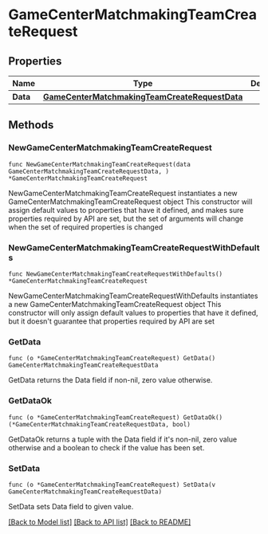 # GameCenterMatchmakingTeamCreateRequest

## Properties

Name | Type | Description | Notes
------------ | ------------- | ------------- | -------------
**Data** | [**GameCenterMatchmakingTeamCreateRequestData**](GameCenterMatchmakingTeamCreateRequestData.md) |  | 

## Methods

### NewGameCenterMatchmakingTeamCreateRequest

`func NewGameCenterMatchmakingTeamCreateRequest(data GameCenterMatchmakingTeamCreateRequestData, ) *GameCenterMatchmakingTeamCreateRequest`

NewGameCenterMatchmakingTeamCreateRequest instantiates a new GameCenterMatchmakingTeamCreateRequest object
This constructor will assign default values to properties that have it defined,
and makes sure properties required by API are set, but the set of arguments
will change when the set of required properties is changed

### NewGameCenterMatchmakingTeamCreateRequestWithDefaults

`func NewGameCenterMatchmakingTeamCreateRequestWithDefaults() *GameCenterMatchmakingTeamCreateRequest`

NewGameCenterMatchmakingTeamCreateRequestWithDefaults instantiates a new GameCenterMatchmakingTeamCreateRequest object
This constructor will only assign default values to properties that have it defined,
but it doesn't guarantee that properties required by API are set

### GetData

`func (o *GameCenterMatchmakingTeamCreateRequest) GetData() GameCenterMatchmakingTeamCreateRequestData`

GetData returns the Data field if non-nil, zero value otherwise.

### GetDataOk

`func (o *GameCenterMatchmakingTeamCreateRequest) GetDataOk() (*GameCenterMatchmakingTeamCreateRequestData, bool)`

GetDataOk returns a tuple with the Data field if it's non-nil, zero value otherwise
and a boolean to check if the value has been set.

### SetData

`func (o *GameCenterMatchmakingTeamCreateRequest) SetData(v GameCenterMatchmakingTeamCreateRequestData)`

SetData sets Data field to given value.



[[Back to Model list]](../README.md#documentation-for-models) [[Back to API list]](../README.md#documentation-for-api-endpoints) [[Back to README]](../README.md)


